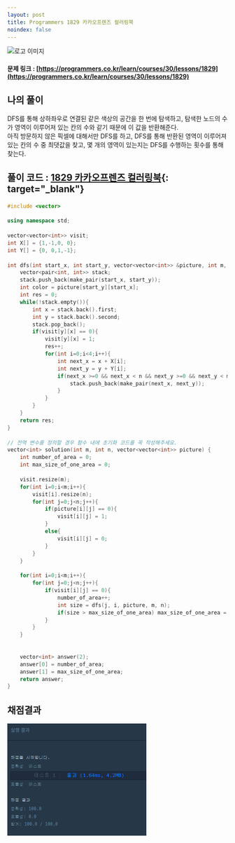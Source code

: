 ```yaml
---
layout: post
title: Programmers 1829 카카오프렌즈 컬러링북
noindex: false
---
```

![로고 이미지](https://s3.ap-northeast-2.amazonaws.com/grepp-cloudfront/programmers_imgs/design/logo.jpg)

#### 문제 링크 : [https://programmers.co.kr/learn/courses/30/lessons/1829](https://programmers.co.kr/learn/courses/30/lessons/1829)


## 나의 풀이
DFS를 통해 상하좌우로 연결된 같은 색상의 공간을 한 번에 탐색하고, 탐색한 노드의 수가 영역이 이루어져 있는 칸의 수와 같기 때문에 이 값을 반환해준다.                                    
아직 방문하지 않은 픽셀에 대해서만 DFS를 하고, DFS를 통해 반환된 영역이 이루어져 있는 칸의 수 중 최댓값을 찾고, 몇 개의 영역이 있는지는 DFS를 수행하는 횟수를 통해 찾는다.                                                     


## 풀이 코드 : [1829 카카오프렌즈 컬러링북](https://github.com/sun-pyo/algorithm/blob/main/programmers/1829.cpp){: target="_blank"}

```c++
#include <vector>

using namespace std;

vector<vector<int>> visit;
int X[] = {1,-1,0, 0};
int Y[] = {0, 0,1,-1};

int dfs(int start_x, int start_y, vector<vector<int>> &picture, int m, int n){
    vector<pair<int, int>> stack;
    stack.push_back(make_pair(start_x, start_y));
    int color = picture[start_y][start_x];
    int res = 0;
    while(!stack.empty()){
        int x = stack.back().first;
        int y = stack.back().second;
        stack.pop_back();
        if(visit[y][x] == 0){
            visit[y][x] = 1;
            res++;
            for(int i=0;i<4;i++){
                int next_x = x + X[i];
                int next_y = y + Y[i];
                if(next_x >=0 && next_x < n && next_y >=0 && next_y < m && visit[next_y][next_x] == 0 && picture[next_y][next_x] == color){
                    stack.push_back(make_pair(next_x, next_y));
                }
            }
        }
    }
    return res;
}

// 전역 변수를 정의할 경우 함수 내에 초기화 코드를 꼭 작성해주세요.
vector<int> solution(int m, int n, vector<vector<int>> picture) {
    int number_of_area = 0;
    int max_size_of_one_area = 0;
    
    visit.resize(m);
    for(int i=0;i<m;i++){
        visit[i].resize(n);
        for(int j=0;j<n;j++){
            if(picture[i][j] == 0){
                visit[i][j] = 1;
            }
            else{
                visit[i][j] = 0;
            }
        }
    }
    
    for(int i=0;i<m;i++){
        for(int j=0;j<n;j++){
            if(visit[i][j] == 0){
                number_of_area++;
                int size = dfs(j, i, picture, m, n);
                if(size > max_size_of_one_area) max_size_of_one_area = size;
            }
        }
    }
    
    
    vector<int> answer(2);
    answer[0] = number_of_area;
    answer[1] = max_size_of_one_area;
    return answer;
}
```


## 채점결과

![42586](\algorithm\img\programmers_1829.PNG)
